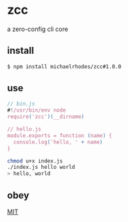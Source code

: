 # zcc
a zero-config cli core

## install
```sh
$ npm install michaelrhodes/zcc#1.0.0
```

## use

```js
// bin.js
#!/usr/bin/env node
require('zcc')(__dirname)

// hello.js
module.exports = function (name) {
  console.log('hello, ' + name)
}
```

```sh
chmod u+x index.js
./index.js hello world
> hello, world
```

## obey
[MIT](http://opensource.org/licenses/MIT)
